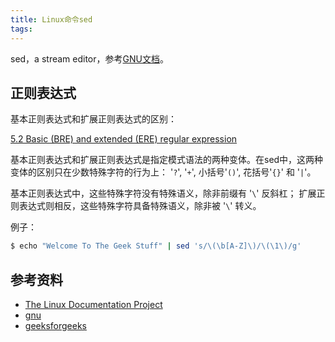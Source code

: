 ```yaml
---
title: Linux命令sed
tags:
---
```

sed，a stream editor，参考[GNU文档](https://www.gnu.org/software/sed/manual/)。

## 正则表达式

基本正则表达式和扩展正则表达式的区别：

[5.2 Basic (BRE) and extended (ERE) regular expression](https://www.gnu.org/software/sed/manual/html_node/BRE-vs-ERE.html#BRE-vs-ERE)

基本正则表达式和扩展正则表达式是指定模式语法的两种变体。在sed中，这两种变体的区别只在少数特殊字符的行为上：
'`?`', '`+`', 小括号'`()`', 花括号'`{}`' 和 '`|`'。

基本正则表达式中，这些特殊字符没有特殊语义，除非前缀有 '`\`' 反斜杠；
扩展正则表达式则相反，这些特殊字符具备特殊语义，除非被 '`\`' 转义。

例子：

``` bash
$ echo "Welcome To The Geek Stuff" | sed 's/\(\b[A-Z]\)/\(\1\)/g'
```

## 参考资料

* [The Linux Documentation Project](https://tldp.org/LDP/abs/html/x23170.html)
* [gnu](https://www.gnu.org/software/sed/manual/html_node/Regular-Expressions.html)
* [geeksforgeeks](https://www.geeksforgeeks.org/sed-command-in-linux-unix-with-examples/)
